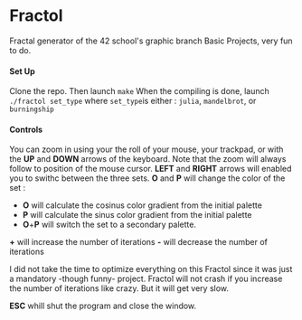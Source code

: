 # Fractol
Fractal generator of the 42 school's graphic branch
Basic Projects, very fun to do. 

#### Set Up 
Clone the repo. 
Then launch `make`
When the compiling is done, launch 
`./fractol set_type` 
where `set_type`is either :
`julia`, `mandelbrot`, or `burningship`

#### Controls

You can zoom in using your the roll of your mouse, your trackpad, or with the **UP** and **DOWN** arrows of the keyboard. 
Note that the zoom will always follow to position of the mouse cursor. 
**LEFT** and **RIGHT** arrows will enabled you to swithc between the three sets. 
**O** and **P** will change the color of the set : 
* **O** will calculate the cosinus color gradient from the initial palette
* **P** will calculate the sinus color gradient from the initial palette
* **O**+**P** will switch the set to a secondary palette.

**+** will increase the number of iterations
**-** will decrease the number of iterations

I did not take the time to optimize everything on this Fractol since it was just a mandatory -though funny- project. 
Fractol will not crash if you increase the number of iterations like crazy. But it will get very slow.

**ESC** whill shut the program and close the window.  
